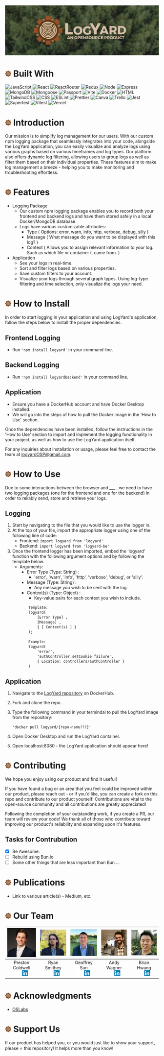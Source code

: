 ![README Banner](./public/READMEBanner.png)

# <img width='20px' src='./public/Icon.png'> Built With
![JavaScript](https://img.shields.io/badge/-javascript-F7DF1E?style=for-the-badge&logo=javascript&logoColor=black)
![React](https://img.shields.io/badge/-react-white?style=for-the-badge&logo=react&logoColor=blue)
![ReactRouter](https://img.shields.io/badge/-ReactRouter-white?style=for-the-badge&logo=ReactRouter&logoColor=blue)
![Redux](https://img.shields.io/badge/Redux-593D88?style=for-the-badge&logo=redux&logoColor=white)
![Node](https://img.shields.io/badge/-node-339933?style=for-the-badge&logo=node.js&logoColor=white)
![Express](https://img.shields.io/badge/-Express-000000?style=for-the-badge&logo=express&logoColor=white)
![MongoDB](https://img.shields.io/badge/-MongoDB-000000?style=for-the-badge&logo=MongoDB&logoColor=green)
![Mongoose](https://img.shields.io/badge/-Mongoose-white?style=for-the-badge&logo=Mongoose&logoColor=brown)
![Passport](https://img.shields.io/badge/-Passport-black?style=for-the-badge&logo=Passport&logoColor=green)
![Vite](https://img.shields.io/badge/Vite-B73BFE?style=for-the-badge&logo=vite&logoColor=FFD62E)
![Docker](https://img.shields.io/badge/Docker-2CA5E0?style=for-the-badge&logo=docker&logoColor=white)
![HTML](https://img.shields.io/badge/HTML5-E34F26?style=for-the-badge&logo=html5&logoColor=white)
![TailwindCSS](https://img.shields.io/badge/Tailwind_CSS-38B2AC?style=for-the-badge&logo=tailwind-css&logoColor=white)
![CSS](https://img.shields.io/badge/CSS3-1572B6?style=for-the-badge&logo=css3&logoColor=white)
![ESLint](https://img.shields.io/badge/eslint-3A33D1?style=for-the-badge&logo=eslint&logoColor=white)
![Prettier](https://img.shields.io/badge/prettier-1A2C34?style=for-the-badge&logo=prettier&logoColor=F7BA3E)
![Canva](https://img.shields.io/badge/Canva-%2300C4CC.svg?&style=for-the-badge&logo=Canva&logoColor=white)
![Trello](https://img.shields.io/badge/Trello-0052CC?style=for-the-badge&logo=trello&logoColor=white)
![Jest](https://img.shields.io/badge/-jest-white?style=for-the-badge&logo=jest&logoColor=red)
![Supertest](https://img.shields.io/badge/-Supertest-C21325?style=for-the-badge&logo=Supertest&logoColor=white)
![Vitest](https://img.shields.io/badge/-Vitest-white?style=for-the-badge&logo=Vitest&logoColor=yellow)
![Vercel](https://img.shields.io/badge/Vercel-000000?style=for-the-badge&logo=vercel&logoColor=white)
<br>

# <img width='20px' src='./public/Icon.png'> Introduction
Our mission is to simplify log management for our users. With our custom npm logging package that seamlessly integrates into your code, alongside the LogYard application, you can easily visualize and analyze logs using various graphs based on various timeframes and log types. Our platform also offers dynamic log filtering, allowing users to group logs as well as filter them based on their individual properties. These features aim to make log management a breeze - helping you to make monitoring and troubleshooting effortless. 

# <img width='20px' src='./public/Icon.png'> Features
- Logging Package
    - Our custom npm logging package enables you to record both your frontend and backend logs and have them stored safely in a local Docker/MongoDB database.
    - Logs have various customizable attributes:
        - Type ( Options: error, warn, info, http, verbose, debug, silly )
        - Message ( What message do you want to be displayed with this log? )
        - Context ( Allows you to assign relevant information to your log. Such as which file or container it came from. )
- Application
    - See your logs in real-time.
    - Sort and filter logs based on various properties.
    - Save custom filters to your account.
    - Visualize your logs through several graph types. Using log-type filtering and time selection, only visualize the logs your need.

# <img width='20px' src='./public/Icon.png'> How to Install

In order to start logging in your application and using LogYard's application, follow the steps below to install the proper dependencies.

## Frontend Logging
- Run `'npm install logyard'` in your command line.

## Backend Logging
- Run `'npm install logyardbackend'` in your command line.

## Application
- Ensure you have a DockerHub account and have Docker Desktop installed. 
- We will go into the steps of how to pull the Docker image in the 'How to Use' section.

Once the dependencies have been installed, follow the instructions in the 'How to Use' section to import and implement the logging functionality in your project, as well as how to use the LogYard application itself. 

For any inquiries about installation or usage, please feel free to contact the team at logyardOSP@gmail.com.

# <img width='20px' src='./public/Icon.png'> How to Use

Due to some interactions between the browser and ___ , we need to have two logging packages (one for the frontend and one for the backend) in order to reliably send, store and retrieve your logs.

## Logging
1. Start by navigating to the file that you would like to use the logger in. 
2. At the top of your file, import the appropriate logger using one of the following line of code: 
    - Frontend: `import logyard from 'logyard'`
    - Backend: `import logyard from 'logyard-be'`
3. Once the frontend logger has been imported, embed the 'logyard' function with the following argument options and by following the template below.
    - Arguments:
        - Error Type (Type: String) : 
            - 'error', 'warn', 'info', 'http', 'verbose', 'debug', or 'silly'.
        - Message (Type: String) : 
            - Any message you wish to be sent with the log.
        - Context(s) (Type: Object) :
            - Key-value pairs for each context you wish to include.
        ```env
            Template:
            logyard(
                [Error Type] , 
                [Message] , 
                { [ Context(s) ] } 
            );
            
            Example:
            logyard(
                'error', 
                'authController.setCookie failure', 
                { Location: controllers/authController }
            )
        ```

## Application
1. Navigate to the [LogYard repository](https://google.com) on DockerHub.
2. Fork and clone the repo.
3. Type the following command in your termindal to pull the LogYard image from the repository: 

    `'docker pull logyard/[repo-name???]'`

4. Open Docker Desktop and run the LogYard container.
5. Open localhost:8080 - the LogYard application should appear here!

# <img width='20px' src='./public/Icon.png'> Contributing
We hope you enjoy using our product and find it useful! 

If you have found a bug or an area that you feel could be improved within our product, please reach out - or if you'd like, you can create a fork on this repo and contribute to our product yourself! Contributions are vital to the open-source community and all contributions are greatly appreciated!

Following the completion of your outstanding work, if you create a PR, our team will review your code! We thank all of those who contribute toward improving our product's reliability and expanding upon it's features.

## Tasks for Contrubution
- [x] Be Awesome.
- [ ] Rebuild using Bun.io
- [ ] Some other things that are less important than Bun ...

# <img width='20px' src='./public/Icon.png'> Publications
- Link to various article(s) - Medium, etc.

# <img width='20px' src='./public/Icon.png'> Our Team
| [<img src="./public/PrestonHeadshot.jpeg" width="100px" >](https://www.linkedin.com/in/prestoncoldwell/) | [<img src="./public/RyanHeadshot.jpg" width="100px" >](https://www.linkedin.com/in/ryan-smithey/) | [<img src="./public/GeoffHeadshot.png" width="100px" >](https://www.linkedin.com/in/geoffrey-sun/) | [<img src="./public/AndyHeadshot.jpeg" width="100px" >](https://www.linkedin.com/in/andrewclarkwagner/) | [<img src="./public/BrianHeadshot.jpeg" width="100px" >](https://www.linkedin.com/in/brianhwang2/) |
| ------------- | ------------- |------------- | ------------- | ------------- |
| <div style="text-align: center">Preston Coldwell</div>  <div style="text-align: center">[<img src="./public/githubIcon.png" width="20px" >](https://github.com/PrestonColdwell) [<img src="./public/linkedInLogo.png" width="22px" >](https://www.linkedin.com/in/prestoncoldwell/)</div> | <div style="text-align: center">Ryan Smithey</div>  <div style="text-align: center">[<img src="./public/githubIcon.png" width="20px" >](https://github.com/RyanSmithey) [<img src="./public/linkedInLogo.png" width="22px" >](https://www.linkedin.com/in/ryan-smithey/)</div> | <div style="text-align: center">Geoffrey Sun</div>  <div style="text-align: center">[<img src="./public/githubIcon.png" width="20px" >](https://github.com/geoffsun2) [<img src="./public/linkedInLogo.png" width="22px" >](https://www.linkedin.com/in/geoffrey-sun/)</div> | <div style="text-align: center">Andy Wagner</div>  <div style="text-align: center">[<img src="./public/githubIcon.png" width="20px" >](https://github.com/a-c-wagner) [<img src="./public/linkedInLogo.png" width="22px" >](https://www.linkedin.com/in/andrewclarkwagner/)</div> | <div style="text-align: center">Brian Hwang</div>  <div style="text-align: center">[<img src="./public/githubIcon.png" width="20px" >](https://github.com/bri-engineer) [<img src="./public/linkedInLogo.png" width="22px" >](https://www.linkedin.com/in/brianhwang2/)</div> |

# <img width='20px' src='./public/Icon.png'> Acknowledgments
- [OSLabs](https://github.com/open-source-labs)


# <img width='20px' src='./public/Icon.png'> Support Us
If our product has helped you, or you would just like to show your support, please ⭐️ this repository! It helps more than you know!